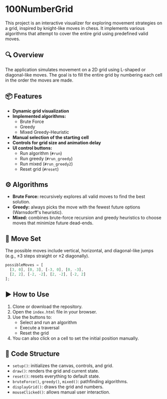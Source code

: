 # 100NumberGrid

This project is an interactive visualizer for exploring movement strategies on a grid, inspired by knight-like moves in chess. It implements various algorithms that attempt to cover the entire grid using predefined valid moves.

## 🔍 Overview

The application simulates movement on a 2D grid using L-shaped or diagonal-like moves. The goal is to fill the entire grid by numbering each cell in the order the moves are made.

## 📦 Features

- **Dynamic grid visualization**
- **Implemented algorithms:**
  - Brute Force
  - Greedy
  - Mixed Greedy-Heuristic
- **Manual selection of the starting cell**
- **Controls for grid size and animation delay**
- **UI control buttons:**
  - Run algorithm (`#run`)
  - Run greedy (`#run_greedy`)
  - Run mixed (`#run_greedy2`)
  - Reset grid (`#reset`)

## ⚙️ Algorithms

- **Brute Force:** recursively explores all valid moves to find the best solution.
- **Greedy:** always picks the move with the fewest future options (Warnsdorff's heuristic).
- **Mixed:** combines brute-force recursion and greedy heuristics to choose moves that minimize future dead-ends.

## 🧠 Move Set

The possible moves include vertical, horizontal, and diagonal-like jumps (e.g., ±3 steps straight or ±2 diagonally).

```js
possibleMoves = [
  [3, 0], [0, 3], [-3, 0], [0, -3],
  [2, 2], [-2, -2], [2, -2], [-2, 2]
];
```

## ▶️ How to Use

1. Clone or download the repository.
2. Open the `index.html` file in your browser.
3. Use the buttons to:
   - Select and run an algorithm
   - Execute a traversal
   - Reset the grid
4. You can also click on a cell to set the initial position manually.

## 🔧 Code Structure

- `setup()`: initializes the canvas, controls, and grid.
- `draw()`: renders the grid and current state.
- `reset()`: resets everything to default state.
- `bruteForce()`, `greedy()`, `mixed()`: pathfinding algorithms.
- `displayGrid()`: draws the grid and numbers.
- `mouseClicked()`: allows manual user interaction.
